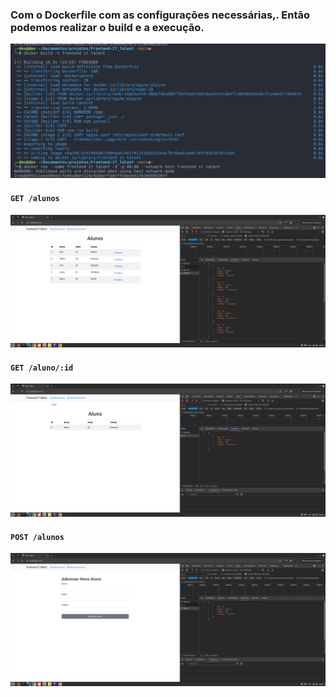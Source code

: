 ### Com o Dockerfile com as configurações necessárias,. Então podemos realizar o build e a execução.
<img src="image.png">

#### `GET /alunos`

<img src="image01.png">

#### `GET /aluno/:id`

<img src="image02.png">

#### `POST /alunos`

<img src="image03.png">
